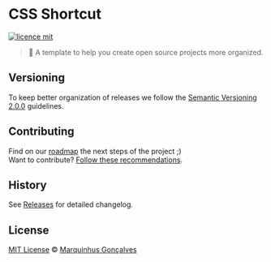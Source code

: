 # CSS Shortcut

[![licence mit](https://img.shields.io/badge/licence-MIT-blue.svg)](https://github.com/marquinhusgoncalves/cssshortcut-real-project/LICENSE.md)

> :rocket: A template to help you create open source projects more organized.

## Versioning

To keep better organization of releases we follow the [Semantic Versioning 2.0.0](http://semver.org/) guidelines.

## Contributing
Find on our [roadmap](https://github.com/marquinhusgoncalves/cssshortcut-real-project/issues) the next steps of the project ;)
<br>
Want to contribute? [Follow these recommendations](https://github.com/marquinhusgoncalves/cssshortcut-real-project/CONTRIBUTING.md).

## History
See [Releases](https://github.com/marquinhusgoncalves/cssshortcut-real-project/releases) for detailed changelog.

## License
[MIT License](https://github.com/marquinhusgoncalves/cssshortcut-real-project/LICENSE.md) © [Marquinhus Gonçalves](http://marquinhusgoncalves.com/)